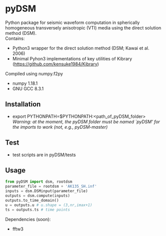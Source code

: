 # pyDSM
Python package for seismic waveform computation in spherically homogeneous transversely anisotropic (VTI) media using the direct solution method (DSM).<br/>
Contains:
- Python3 wrapper for the direct solution method (DSM; Kawai et al. 2006)
- Minimal Pyhon3 implementations of key utilities of Kibrary (https://github.com/kensuke1984/Kibrary)

Compiled using numpy.f2py
- numpy 1.18.1
- GNU GCC 8.3.1

## Installation
- export PYTHONPATH=$PYTHONPATH:<path_of_pyDSM_folder> <br/>
*Warning: at the moment, the pyDSM folder must be named `pyDSM' for the imports to work (not, e.g., pyDSM-master)*

## Test
- test scripts are in pyDSM/tests

## Usage
```python
from pyDSM import dsm, rootdsm
parameter_file = rootdsm + 'AK135_SH.inf'
inputs = dsm.DSMinput(parameter_file)
outputs = dsm.compute(inputs)
outputs.to_time_domain()
u = outputs.u # u.shape = (3,nr,imax+1)
ts = outputs.ts # time points
```

Dependencies (soon):
- fftw3

